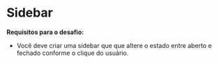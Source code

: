# Sidebar

**Requisitos para o desafio:**

- Você deve criar uma sidebar que que altere o estado entre aberto e fechado conforme o clique do usuário.
